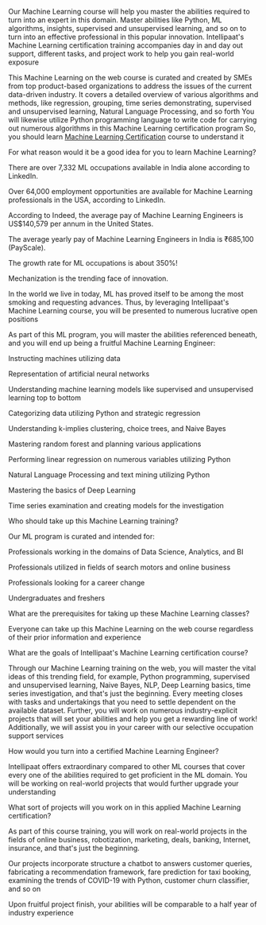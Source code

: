 Our Machine Learning course will help you master the abilities required to turn into an expert in this domain. Master abilities like Python, ML algorithms, insights, supervised and unsupervised learning, and so on to turn into an effective professional in this popular innovation. Intellipaat's Machine Learning certification training accompanies day in and day out support, different tasks, and project work to help you gain real-world exposure 

This Machine Learning on the web course is curated and created by SMEs from top product-based organizations to address the issues of the current data-driven industry. It covers a detailed overview of various algorithms and methods, like regression, grouping, time series demonstrating, supervised and unsupervised learning, Natural Language Processing, and so forth You will likewise utilize Python programming language to write code for carrying out numerous algorithms in this Machine Learning certification program So, you should learn <a href="https://intellipaat.com/machine-learning-certification-training-course/">Machine Learning Certification</a> course to understand it 

For what reason would it be a good idea for you to learn Machine Learning? 

There are over 7,332 ML occupations available in India alone according to LinkedIn. 

Over 64,000 employment opportunities are available for Machine Learning professionals in the USA, according to LinkedIn. 

According to Indeed, the average pay of Machine Learning Engineers is US$140,579 per annum in the United States. 

The average yearly pay of Machine Learning Engineers in India is ₹685,100 (PayScale). 

The growth rate for ML occupations is about 350%! 

Mechanization is the trending face of innovation. 

In the world we live in today, ML has proved itself to be among the most smoking and requesting advances. Thus, by leveraging Intellipaat's Machine Learning course, you will be presented to numerous lucrative open positions 

As part of this ML program, you will master the abilities referenced beneath, and you will end up being a fruitful Machine Learning Engineer: 

Instructing machines utilizing data 

Representation of artificial neural networks 

Understanding machine learning models like supervised and unsupervised learning top to bottom 

Categorizing data utilizing Python and strategic regression 

Understanding k-implies clustering, choice trees, and Naive Bayes 

Mastering random forest and planning various applications 

Performing linear regression on numerous variables utilizing Python 

Natural Language Processing and text mining utilizing Python 

Mastering the basics of Deep Learning 

Time series examination and creating models for the investigation 

Who should take up this Machine Learning training? 

Our ML program is curated and intended for: 

Professionals working in the domains of Data Science, Analytics, and BI 

Professionals utilized in fields of search motors and online business 

Professionals looking for a career change 

Undergraduates and freshers 

What are the prerequisites for taking up these Machine Learning classes? 

Everyone can take up this Machine Learning on the web course regardless of their prior information and experience 

What are the goals of Intellipaat's Machine Learning certification course? 

Through our Machine Learning training on the web, you will master the vital ideas of this trending field, for example, Python programming, supervised and unsupervised learning, Naive Bayes, NLP, Deep Learning basics, time series investigation, and that's just the beginning. Every meeting closes with tasks and undertakings that you need to settle dependent on the available dataset. Further, you will work on numerous industry-explicit projects that will set your abilities and help you get a rewarding line of work! Additionally, we will assist you in your career with our selective occupation support services 

How would you turn into a certified Machine Learning Engineer? 

Intellipaat offers extraordinary compared to other ML courses that cover every one of the abilities required to get proficient in the ML domain. You will be working on real-world projects that would further upgrade your understanding 

What sort of projects will you work on in this applied Machine Learning certification? 

As part of this course training, you will work on real-world projects in the fields of online business, robotization, marketing, deals, banking, Internet, insurance, and that's just the beginning. 

Our projects incorporate structure a chatbot to answers customer queries, fabricating a recommendation framework, fare prediction for taxi booking, examining the trends of COVID-19 with Python, customer churn classifier, and so on 

Upon fruitful project finish, your abilities will be comparable to a half year of industry experience

